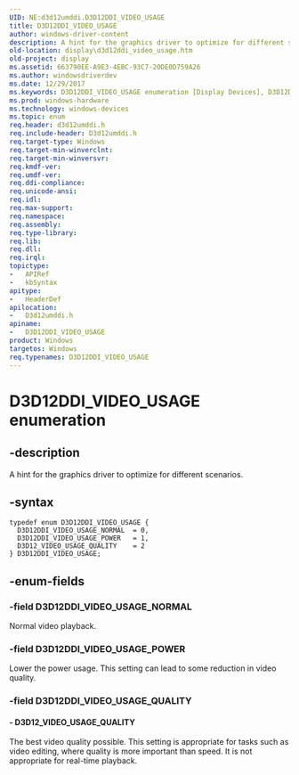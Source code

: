 ```yaml
---
UID: NE:d3d12umddi.D3D12DDI_VIDEO_USAGE
title: D3D12DDI_VIDEO_USAGE
author: windows-driver-content
description: A hint for the graphics driver to optimize for different scenarios.
old-location: display\d3d12ddi_video_usage.htm
old-project: display
ms.assetid: 663790EE-A9E3-4EBC-93C7-20DE0D759A26
ms.author: windowsdriverdev
ms.date: 12/29/2017
ms.keywords: D3D12DDI_VIDEO_USAGE enumeration [Display Devices], D3D12DDI_VIDEO_USAGE_NORMAL, D3D12DDI_VIDEO_USAGE_POWER, d3d12umddi/D3D12DDI_VIDEO_USAGE_POWER, D3D12DDI_VIDEO_USAGE, d3d12umddi/D3D12_VIDEO_USAGE_QUALITY, D3D12_VIDEO_USAGE_QUALITY, display.d3d12ddi_video_usage, d3d12umddi/D3D12DDI_VIDEO_USAGE, d3d12umddi/D3D12DDI_VIDEO_USAGE_NORMAL
ms.prod: windows-hardware
ms.technology: windows-devices
ms.topic: enum
req.header: d3d12umddi.h
req.include-header: D3d12umddi.h
req.target-type: Windows
req.target-min-winverclnt: 
req.target-min-winversvr: 
req.kmdf-ver: 
req.umdf-ver: 
req.ddi-compliance: 
req.unicode-ansi: 
req.idl: 
req.max-support: 
req.namespace: 
req.assembly: 
req.type-library: 
req.lib: 
req.dll: 
req.irql: 
topictype:
-	APIRef
-	kbSyntax
apitype:
-	HeaderDef
apilocation:
-	D3d12umddi.h
apiname:
-	D3D12DDI_VIDEO_USAGE
product: Windows
targetos: Windows
req.typenames: D3D12DDI_VIDEO_USAGE
---
```


# D3D12DDI_VIDEO_USAGE enumeration


## -description


A hint for the graphics driver to optimize for different scenarios.


## -syntax


````
typedef enum D3D12DDI_VIDEO_USAGE { 
  D3D12DDI_VIDEO_USAGE_NORMAL  = 0,
  D3D12DDI_VIDEO_USAGE_POWER   = 1,
  D3D12_VIDEO_USAGE_QUALITY    = 2
} D3D12DDI_VIDEO_USAGE;
````


## -enum-fields




### -field D3D12DDI_VIDEO_USAGE_NORMAL

Normal video playback.


### -field D3D12DDI_VIDEO_USAGE_POWER

Lower the power usage. This setting can lead to some reduction in video quality.


### -field D3D12DDI_VIDEO_USAGE_QUALITY




#### - D3D12_VIDEO_USAGE_QUALITY

The best video quality possible. This setting is appropriate for tasks such as video editing, where quality is more important than speed. It is not appropriate for real-time playback.

